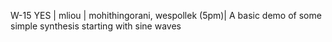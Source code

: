 W-15 YES | mliou | mohithingorani, wespollek (5pm)| A basic demo of some simple synthesis starting with sine waves
